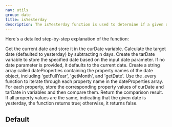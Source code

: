 ```yaml
---
nav: utils
group: date
title: isYesterday
description: The isYesterday function is used to determine if a given date is yesterday. It takes a date parameter (which can be a string, number, or Date object) and an optional integer parameter n to specify the relative date offset from the current date. The default value for n is 1, indicating yesterday. The function compares the provided date with the date of yesterday, and if they share the same year, month, and day, it returns true; otherwise, it returns false.
---
```


Here's a detailed step-by-step explanation of the function:

Get the current date and store it in the curDate variable. Calculate the target date (defaulted to yesterday) by subtracting n days.
Create the tarDate variable to store the specified date based on the input date parameter. If no date parameter is provided, it defaults to the current date.
Create a string array called dateProperties containing the property names of the date object, including 'getFullYear', 'getMonth', and 'getDate'.
Use the .every function to iterate through each property name in the dateProperties array. For each property, store the corresponding property values of curDate and tarDate in variables and then compare them.
Return the comparison result. If all property values are the same, indicating that the given date is yesterday, the function returns true; otherwise, it returns false.

## Default

<code src="./demos/index.tsx" nopadding></code>
